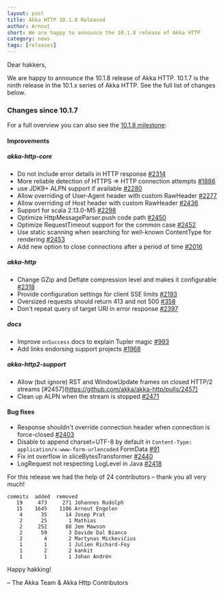 ```yaml
---
layout: post
title: Akka HTTP 10.1.8 Released
author: Arnout
short: We are happy to announce the 10.1.8 release of Akka HTTP
category: news
tags: [releases]
---
```


Dear hakkers,

We are happy to announce the 10.1.8 release of Akka HTTP. 10.1.7 is the ninth release in the 10.1.x series of Akka HTTP.
See the full list of changes below.

### Changes since 10.1.7

For a full overview you can also see the [10.1.8 milestone](https://github.com/akka/akka-http/milestone/47?closed=1):

#### Improvements

##### akka-http-core

* Do not include error details in HTTP response [#2314](https://github.com/akka/akka-http/pull/2314)
* More reliable detection of HTTPS => HTTP connection attempts [#1886](https://github.com/akka/akka-http/pull/2314)
* use JDK9+ ALPN support if available [#2280](https://github.com/akka/akka-http/pull/2314)
* Allow overriding of User-Agent header with custom RawHeader [#2277](https://github.com/akka/akka-http/issues/2277)
* Allow overriding of Host header with custom RawHeader [#2436](https://github.com/akka/akka-http/issues/2436)
* Support for scala 2.13.0-M5 [#2298](https://github.com/akka/akka-http/pull/2298)
* Optimize HttpMessageParser.push code path [#2450](https://github.com/akka/akka-http/pull/2450)
* Optimize RequestTimeout support for the common case [#2452](https://github.com/akka/akka-http/pull/2452)
* Use static scanning when searching for well-known ContentType for rendering [#2453](https://github.com/akka/akka-http/pull/2453)
* Add new option to close connections after a period of time [#2016](https://github.com/akka/akka-http/pull/2016)

##### akka-http

* Change GZip and Deflate compression level and makes it configurable [#2318](https://github.com/akka/akka-http/issues/2318)
* Provide configuration settings for client SSE limits [#2193](https://github.com/akka/akka-http/pull/2193)
* Oversized requests should return 413 and not 500 [#358](https://github.com/akka/akka-http/issues/358)
* Don't repeat query of target URI in error response [#2397](https://github.com/akka/akka-http/issues/2397)

##### docs

* Improve `onSuccess` docs to explain Tupler magic [#993](https://github.com/akka/akka-http/issues/993)
* Add links endorsing support projects [#1968](https://github.com/akka/akka-http/issues/1968)

##### akka-http2-support

* Allow (but ignore) RST and WindowUpdate frames on closed HTTP/2 streams [#2457](https://github.com/akka/akka-http/pulls/2457]
* Clean up ALPN when the stream is stopped [#2471](https://github.com/akka/akka-http/pulls/2471)

#### Bug fixes

* Response shouldn't override connection header when connection is force-closed [#2403](https://github.com/akka/akka-http/issues/2403)
* Disable to append charset=UTF-8 by default in `Content-Type: application/x-www-form-urlencoded` FormData [#91](https://github.com/akka/akka-http/issues/91)
* Fix int overflow in sliceBytesTransformer [#2440](https://github.com/akka/akka-http/issues/2440)
* LogRequest not respecting LogLevel in Java [#2418](https://github.com/akka/akka-http/issues/2418)


For this release we had the help of 24 contributors – thank you all very much!

```
commits  added  removed
   19     473     271 Johannes Rudolph
   15    1645    1106 Arnout Engelen
    4      35      14 Josep Prat
    2      25       1 Mathias
    2     252      88 Jem Mawson
    2      59       3 Davide Dal Bianco
    2       4       2 Martynas Mickevičius
    1       1       1 Julien Richard-Foy
    1       2       2 kankit
    1       1       1 Johan Andrén
```

Happy hakking!

– The Akka Team & Akka Http Contributors
